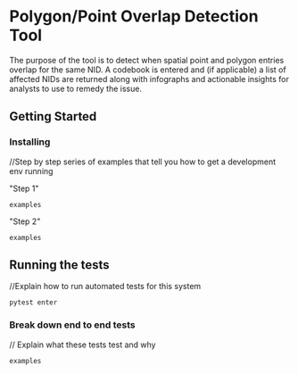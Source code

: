 # Polygon/Point Overlap Detection Tool

The purpose of the tool is to detect when spatial point and polygon entries overlap for the same NID. A codebook is entered and (if applicable) a list of affected NIDs are returned along with infographs and actionable insights for analysts to use to remedy the issue. 

## Getting Started

### Installing
//Step by step series of examples that tell you how to get a development env running

"Step 1"
```
examples
```
"Step 2"
```
examples
```
## Running the tests
//Explain how to run automated tests for this system
```
pytest enter
```
### Break down end to end tests
// Explain what these tests test and why
```
examples
```
